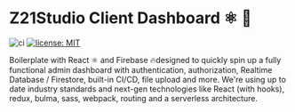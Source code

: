 # Z21Studio Client Dashboard ⚛️ 🚀

![ci](https://github.com/CreateThrive/react-firebase-admin/workflows/ci/badge.svg?branch=master)
[![license: MIT](https://badgen.net/github/license/micromatch/micromatch)](https://github.com/CreateThrive/react-firebase-admin/blob/feature/badges-rename-workflows/LICENSE.md)

Boilerplate with React ⚛️ and Firebase 🔥designed to quickly spin up a fully functional admin dashboard with authentication, authorization, Realtime Database / Firestore, built-in CI/CD, file upload and more. We're using up to date industry standards and next-gen technologies like React (with hooks), redux, bulma, sass, webpack, routing and a serverless architecture.
